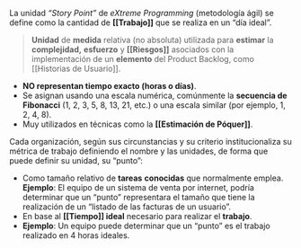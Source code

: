 La unidad *“Story Point”* de *eXtreme Programming* (metodología ágil) se define como la cantidad de **[[Trabajo]]** que se realiza en un “día ideal”.

> **Unidad** de **medida** relativa (no absoluta) utilizada para **estimar** la **complejidad,** **esfuerzo** y **[[Riesgos]]** asociados con la implementación de un **elemento** del Product Backlog, como [[Historias de Usuario]].

- **NO representan tiempo exacto (horas o días)**.
- Se asignan usando una escala numérica, comúnmente la **secuencia de Fibonacci** (1, 2, 3, 5, 8, 13, 21, etc.) o una escala similar (por ejemplo, 1, 2, 4, 8).
- Muy utilizados en técnicas como la **[[Estimación de Póquer]]**.

Cada organización, según sus circunstancias y su criterio institucionaliza su métrica de trabajo definiendo el nombre y las unidades, de forma que puede definir su unidad, su “punto”:  
- Como tamaño relativo de **tareas** **conocidas** que normalmente emplea. **Ejemplo**: El equipo de un sistema de venta por internet, podría determinar que un “punto” representara el tamaño que tiene la realización de un “listado de las facturas de un usuario”.  
- En base al **[[Tiempo]] ideal** necesario para realizar el **trabajo**. 
- **Ejemplo**: Un equipo puede determinar que un “punto” es el trabajo realizado en 4 horas ideales.